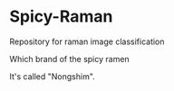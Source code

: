 # Spicy-Raman
Repository for raman image classification 

Which brand of the spicy ramen 

It's called "Nongshim".
